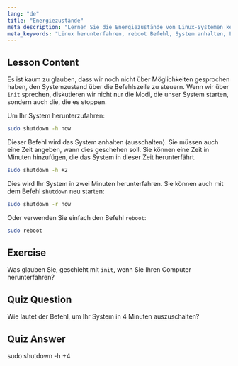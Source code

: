 ```yaml
---
lang: "de"
title: "Energiezustände"
meta_description: "Lernen Sie die Energiezustände von Linux-Systemen kennen: shutdown-, reboot- und halt-Befehle. Verstehen Sie, wie Sie Ihr Linux-System sicher ausschalten oder neu starten. Beginnen Sie mit den wichtigsten Befehlen!"
meta_keywords: "Linux herunterfahren, reboot Befehl, System anhalten, Linux ausschalten, Linux Befehle, Linux für Anfänger, Linux Tutorial, Systemzustände"
---
```


## Lesson Content

Es ist kaum zu glauben, dass wir noch nicht über Möglichkeiten gesprochen haben, den Systemzustand über die Befehlszeile zu steuern. Wenn wir über `init` sprechen, diskutieren wir nicht nur die Modi, die unser System starten, sondern auch die, die es stoppen.

Um Ihr System herunterzufahren:

```bash
sudo shutdown -h now
```

Dieser Befehl wird das System anhalten (ausschalten). Sie müssen auch eine Zeit angeben, wann dies geschehen soll. Sie können eine Zeit in Minuten hinzufügen, die das System in dieser Zeit herunterfährt.

```bash
sudo shutdown -h +2
```

Dies wird Ihr System in zwei Minuten herunterfahren. Sie können auch mit dem Befehl `shutdown` neu starten:

```bash
sudo shutdown -r now
```

Oder verwenden Sie einfach den Befehl `reboot`:

```bash
sudo reboot
```

## Exercise

Was glauben Sie, geschieht mit `init`, wenn Sie Ihren Computer herunterfahren?

## Quiz Question

Wie lautet der Befehl, um Ihr System in 4 Minuten auszuschalten?

## Quiz Answer

sudo shutdown -h +4
